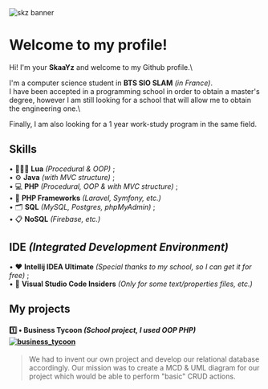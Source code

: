 <img src="https://cdn.discordapp.com/attachments/942861572198518794/968269576573952020/Banner_github.jpg" alt="skz banner">

# Welcome to my profile!
Hi! I'm your **SkaaYz** and welcome to my Github profile.\

I'm a computer science student in **BTS SIO SLAM** *(in France)*.\
I have been accepted in a programming school in order to obtain a master's degree, however I am still looking for a school that will allow me to obtain the engineering one.\

Finally, I am also looking for a 1 year work-study program in the same field.

## Skills
• 👨🏻‍💻 **Lua** *(Procedural & OOP)* ;\
• ⚙️ **Java** *(with MVC structure)* ;\
• 💻 **PHP** *(Procedural, OOP & with MVC structure)* ;\
• 🤖 **PHP Frameworks** *(Laravel, Symfony, etc.)*\
• 🗂 **SQL** *(MySQL, Postgres, phpMyAdmin)* ;\
• 📋 **NoSQL** *(Firebase, etc.)*

## IDE *(Integrated Development Environment)*
• ❤️ **Intellij IDEA Ultimate** *(Special thanks to my school, so I can get it for free)* ;\
• 📝 **Visual Studio Code Insiders** *(Only for some text/properties files, etc.)*

## My projects
#### 1️⃣ • **Business Tycoon** *(School project, I used **OOP PHP**)* [![business_tycoon](https://img.shields.io/badge/my_portfolio-000?style=for-the-badge&logo=ko-fi&logoColor=white)](https://katherinempeterson.com/)

> We had to invent our own project and develop our relational database accordingly. Our mission was to create a MCD & UML diagram for our project which would be able to perform "basic" CRUD actions.

<!--
## Actual Projects
- 1️⃣ **Business Tycoon** *(School project, I used **OOP PHP**)* <img src=https://badgen.net/badge/Status/Done/green>
> We had to invent our own project and develop our relational database accordingly. Our mission was to create a MCD & UML diagram for our project which would be able to perform "basic" CRUD actions.
- 2️⃣ **GSB Gestion Visites** *(School project, I used **OOP PHP**)* <img src=https://badgen.net/badge/Status/Done/green>
> The objective of this first project was to connect our database to the site in PHP and to be able to perform "CRUD" type actions. Thus a schedule of conditions had been given and we had to respect it.
- 3️⃣ **GSB Médecins** *(School project, I used **Java** & **JavaFX**)* <img src=https://badgen.net/badge/Status/Done/green>
> The main objective of this project was to create a fat client, that is to say an application or a software *(what I did)* in Java or any other language allowing to realize object-oriented code. With that the request was to be able to carry out actions of addition, reading, modification and deletion *(CRUD)*.
- 4️⃣ *(rework)* **Portfolio** *(Personal project, I'm using **OOP PHP**)* <img src=https://badgen.net/badge/Status/WIP/orange>
> Personal project consisting in the creation of my portfolio in order to display my different "skills" to future employers. This has been very useful to me more than once. The server is hosted by OVH, the address however will not be given for the moment. *(I am reworking the whole site)*.
-->
